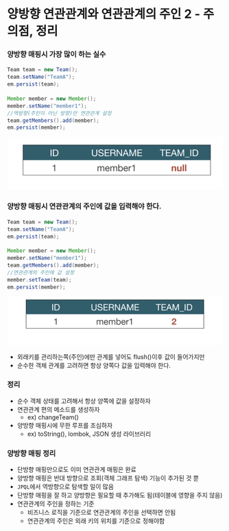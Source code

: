 # 양방향 연관관계와 연관관계의 주인 2 - 주의점, 정리

### 양방향 매핑시 가장 많이 하는 실수

```java
Team team = new Team();
team.setName("TeamA");
em.persist(team);

Member member = new Member();
member.setName("member1");
//역방향(주인이 아닌 방향)만 연관관계 설정
team.getMembers().add(member);
em.persist(member);
```

![8.png](Image%2F8.png)

### 양방향 매핑시 연관관계의 주인에 값을 입력해야 한다. 

```java
Team team = new Team();
team.setName("TeamA");
em.persist(team);

Member member = new Member();
member.setName("member1");
team.getMembers().add(member); 
//연관관계의 주인에 값 설정
member.setTeam(team); 
em.persist(member);
```

![9.png](Image%2F9.png)
- 외래키를 관리하는쪽(주인)에만 관계를 넣어도 flush()이후 값이 들어가지만 
- 순수한 객체 관계를 고려하면 항상 양쪽다 값을 입력해야 한다.

### 정리 

- 순수 객체 상태를 고려해서 항상 양쪽에 값을 설정하자
- 연관관계 편의 메소드를 생성하자 
  - ex) changeTeam()
- 양방향 매핑시에 무한 루프를 조심하자
  - ex)  toString(), lombok, JSON 생성 라이브러리

### 양방향 매핑 정리

- 단방향 매핑만으로도 이미 연관관계 매핑은 완료
- 양방향 매핑은 반대 방향으로 조회(객체 그래프 탐색) 기능이 추가된 것 뿐
- ``JPQL``에서 역방향으로 탐색할 일이 많음
- 단방향 매핑을 잘 하고 양방향은 필요할 때 추가해도 됨(테이블에 영향을 주지 않음)
- 연관관계의 주인을 정하는 기준
   - 비즈니스 로직을 기준으로 연관관계의 주인을 선택하면 안됨
   - 연관관계의 주인은 외래 키의 위치를 기준으로 정해야함

